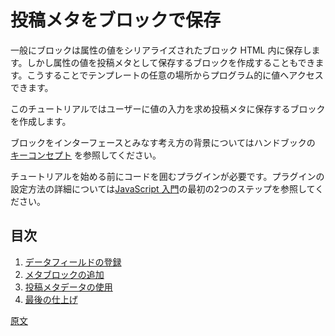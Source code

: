 <!-- 
# Store Post Meta with a Block
 -->
# 投稿メタをブロックで保存

<!-- 
Typically, blocks store their attribute values in the serialised block HTML. However, you can also create a block that saves its attribute values as post meta, which can be accessed programmatically anywhere in your template.

In this short tutorial you will create one of these blocks, which will prompt a user for a single value, and save it as post meta.

For background around the thinking of blocks as the interface, please see the [key concepts section](/docs/explanations/architecture/key-concepts.md) of the handbook.

Before starting this tutorial, you will need a plugin to hold your code. Please take a look at the first two steps of [the JavaScript tutorial](/docs/how-to-guides/javascript/README.md) for information setting up a plugin.
 -->
一般にブロックは属性の値をシリアライズされたブロック HTML 内に保存します。しかし属性の値を投稿メタとして保存するブロックを作成することもできます。こうすることでテンプレートの任意の場所からプログラム的に値へアクセスできます。

このチュートリアルではユーザーに値の入力を求め投稿メタに保存するブロックを作成します。

ブロックをインターフェースとみなす考え方の背景についてはハンドブックの [キーコンセプト](https://ja.wordpress.org/team/handbook/block-editor/architecture/key-concepts/) を参照してください。

チュートリアルを始める前にコードを囲むプラグインが必要です。プラグインの設定方法の詳細については[JavaScript 入門](https://ja.wordpress.org/team/handbook/block-editor/tutorials/javascript/)の最初の2つのステップを参照してください。

<!-- 
## Table of Contents
 -->
## 目次

<!-- 
1. [Register Meta Field](/docs/how-to-guides/metabox/meta-block-2-register-meta.md)
2. [Add Meta Block](/docs/how-to-guides/metabox/meta-block-3-add.md)
3. [Use Post Meta Data](/docs/how-to-guides/metabox/meta-block-4-use-data.md)
4. [Finishing Touches](/docs/how-to-guides/metabox/meta-block-5-finishing.md)
 -->
1. [データフィールドの登録](https://ja.wordpress.org/team/handbook/block-editor/tutorials/metabox/meta-block-2-register-meta/)
2. [メタブロックの追加](https://ja.wordpress.org/team/handbook/block-editor/tutorials/metabox/meta-block-3-add/)
3. [投稿メタデータの使用 ](https://ja.wordpress.org/team/handbook/block-editor/tutorials/metabox/meta-block-4-use-data/)
4. [最後の仕上げ](https://ja.wordpress.org/team/handbook/block-editor/tutorials/metabox/meta-block-5-finishing/)

[原文](https://github.com/WordPress/gutenberg/blob/HEAD/docs/how-to-guides/metabox/meta-block-1-intro.md) 
